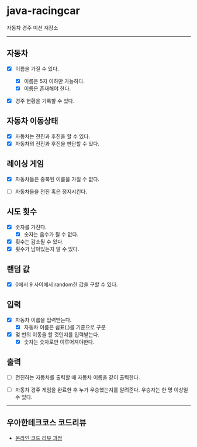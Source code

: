 # java-racingcar
자동차 경주 미션 저장소

---

## 자동차
- [x] 이름을 가질 수 있다.
  - [x] 이름은 5자 이하만 가능하다.
  - [x] 이름은 존재해야 한다.
- [x] 경주 현황을 기록할 수 있다.


## 자동차 이동상태
- [x] 자동차는 전진과 후진을 할 수 있다.
- [x] 자동차의 전진과 후진을 판단할 수 있다.

## 레이싱 게임
- [x] 자동차들은 중복된 이름을 가질 수 없다.
- [ ] 자동차들을 전진 혹은 정지시킨다.


## 시도 횟수
- [x] 숫자를 가진다.
  - [x] 숫자는 음수가 될 수 없다.
- [x] 횟수는 감소될 수 있다.
- [x] 횟수가 남아있는지 알 수 있다.

## 랜덤 값
- [x] 0에서 9 사이에서 random한 값을 구할 수 있다.


## 입력
- [x] 자동차 이름을 입력받는다.
  - [x] 자동차 이름은 쉼표(,)를 기준으로 구분
- [x] 몇 번의 이동을 할 것인지를 입력받는다.
  - [x] 숫자는 숫자로만 이루어져야한다.

## 출력
- [ ] 전진하는 자동차를 출력할 때 자동차 이름을 같이 출력한다.
- [ ] 자동차 경주 게임을 완료한 후 누가 우승했는지를 알려준다. 우승자는 한 명 이상일 수 있다.


---

## 우아한테크코스 코드리뷰

- [온라인 코드 리뷰 과정](https://github.com/woowacourse/woowacourse-docs/blob/master/maincourse/README.md)
